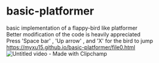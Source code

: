 # basic-platformer
basic implementation of a flappy-bird like platformer
<br/>Better modification of the code is heavily appreciated
<br/>Press 'Space bar' , 'Up arrow' , and 'X' for the bird to jump
<br/>https://myxu15.github.io/basic-platformer/file0.html
![Untitled video - Made with Clipchamp](https://github.com/user-attachments/assets/966d9431-e54e-4d5b-9e5a-ce06a92ec408)
